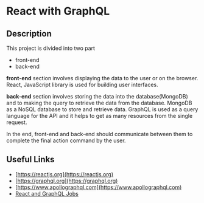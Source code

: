# React with GraphQL

## Description
This project is divided into two part

- front-end
- back-end

**front-end** section involves displaying the data to the user or on the browser. React, JavaScript library is used for building user interfaces.

**back-end** section involves storing the data into the database(MongoDB) and to making the query to retrieve the data from the database. MongoDB as a NoSQL database to store and retrieve data. GraphQL is used as a query language for the API and it helps to get as many resources from the single request.

In the end, front-end and back-end should communicate between them to complete the final action command by the user.

## Useful Links
- [https://reactjs.org](https://reactjs.org)
- [https://graphql.org](https://graphql.org)
- [https://www.apollographql.com](https://www.apollographql.com)
- [React and GraphQL Jobs](https://www.underlinejobs.com)